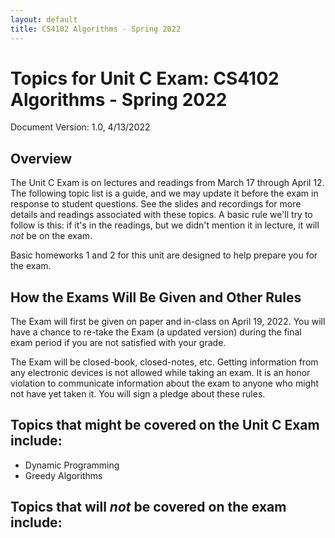 ```yaml
---
layout: default
title: CS4102 Algorithms - Spring 2022 
---
```

# Topics for Unit C Exam: CS4102 Algorithms - Spring 2022

Document Version: 1.0, 4/13/2022 


Overview
---------------------------------------

The Unit C Exam is on lectures and readings from March 17 through April 12.  The following topic list is a guide, and we may update it before the exam in response to student questions.  See the slides and recordings for more details and readings associated with these topics.  A basic rule we'll try to follow is this: if it's in the readings, but we didn't mention it in lecture, it will *not* be on the exam.

Basic homeworks 1 and 2 for this unit are designed to help prepare you for the exam.



How the Exams Will Be Given and Other Rules
----------------------------------------------
The Exam will first be given on paper and in-class on April 19, 2022.  You will have a chance to re-take the Exam (a updated version) during the final exam period if you are not satisfied with your grade.

The Exam will be closed-book, closed-notes, etc.  Getting information from any electronic devices is not allowed while taking an exam. 
It is an honor violation to communicate information about the exam to anyone who might not have yet taken it. You will sign a pledge about these rules.



Topics that might be covered on the Unit C Exam include:
-------------------------------------------------

- Dynamic Programming
- Greedy Algorithms

Topics that will *not* be covered on the exam include:
-------------------------------------------------
